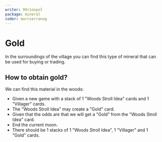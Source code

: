 ```yaml
---
writer: 99riospol
package: mineral
coder: marcserranog 
---
```


# Gold

In the surroundings of the village you can 
find this type of mineral that can be used 
for buying or trading.

## How to obtain gold?

We can find this material in the woods:

 * Given a new game with a stack of 1 "Woods Stroll Idea" cards and 1 "Villager" cards.
 * The "Woods Stroll Idea" may create a "Gold" card.
 * Given that the odds are that we will get a "Gold" from the "Woods Stroll Idea" card.
 * End the current moon.
 * There should be 1 stacks of 1 "Woods Stroll Idea", 1 "Villager" and 1 "Gold" cards.

